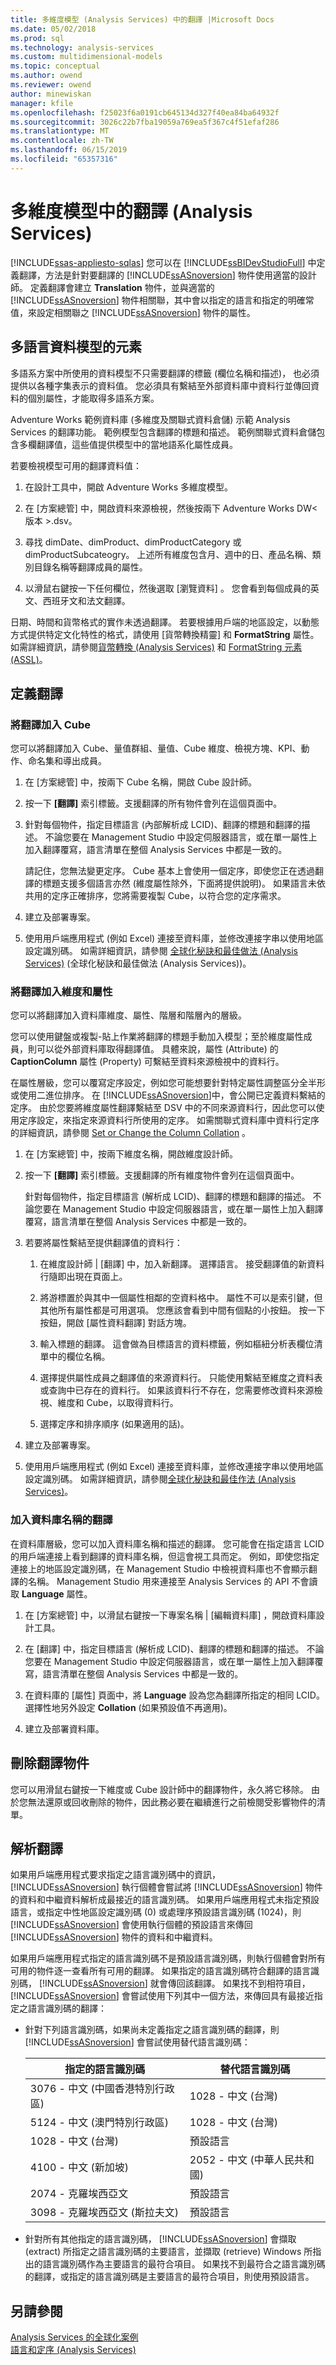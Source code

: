 ```yaml
---
title: 多維度模型 (Analysis Services) 中的翻譯 |Microsoft Docs
ms.date: 05/02/2018
ms.prod: sql
ms.technology: analysis-services
ms.custom: multidimensional-models
ms.topic: conceptual
ms.author: owend
ms.reviewer: owend
author: minewiskan
manager: kfile
ms.openlocfilehash: f25023f6a0191cb645134d327f40ea84ba64932f
ms.sourcegitcommit: 3026c22b7fba19059a769ea5f367c4f51efaf286
ms.translationtype: MT
ms.contentlocale: zh-TW
ms.lasthandoff: 06/15/2019
ms.locfileid: "65357316"
---
```

# <a name="translations-in-multidimensional-models-analysis-services"></a>多維度模型中的翻譯 (Analysis Services)
[!INCLUDE[ssas-appliesto-sqlas](../../includes/ssas-appliesto-sqlas.md)]
  您可以在 [!INCLUDE[ssBIDevStudioFull](../../includes/ssbidevstudiofull-md.md)] 中定義翻譯，方法是針對要翻譯的 [!INCLUDE[ssASnoversion](../../includes/ssasnoversion-md.md)] 物件使用適當的設計師。 定義翻譯會建立 **Translation** 物件，並與適當的 [!INCLUDE[ssASnoversion](../../includes/ssasnoversion-md.md)] 物件相關聯，其中會以指定的語言和指定的明確常值，來設定相關聯之 [!INCLUDE[ssASnoversion](../../includes/ssasnoversion-md.md)] 物件的屬性。  
  
## <a name="elements-of-a-multi-lingual-data-model"></a>多語言資料模型的元素  
 多語系方案中所使用的資料模型不只需要翻譯的標籤 (欄位名稱和描述)， 也必須提供以各種字集表示的資料值。 您必須具有繫結至外部資料庫中資料行並傳回資料的個別屬性，才能取得多語系方案。  
  
 Adventure Works 範例資料庫 (多維度及關聯式資料倉儲) 示範 Analysis Services 的翻譯功能。 範例模型包含翻譯的標題和描述。 範例關聯式資料倉儲包含多欄翻譯值，這些值提供模型中的當地語系化屬性成員。  
  
 若要檢視模型可用的翻譯資料值：  
  
1.  在設計工具中，開啟 Adventure Works 多維度模型。  
  
2.  在 [方案總管] 中，開啟資料來源檢視，然後按兩下 Adventure Works DW\<版本 >.dsv。  
  
3.  尋找 dimDate、dimProduct、dimProductCategory 或 dimProductSubcateogry。 上述所有維度包含月、週中的日、產品名稱、類別目錄名稱等翻譯成員的屬性。  
  
4.  以滑鼠右鍵按一下任何欄位，然後選取 [瀏覽資料]  。 您會看到每個成員的英文、西班牙文和法文翻譯。  
  
 日期、時間和貨幣格式的實作未透過翻譯。 若要根據用戶端的地區設定，以動態方式提供特定文化特性的格式，請使用 [貨幣轉換精靈] 和 **FormatString** 屬性。 如需詳細資訊，請參閱[貨幣轉換 &#40;Analysis Services&#41;](../../analysis-services/currency-conversions-analysis-services.md) 和 [FormatString 元素 &#40;ASSL&#41;](https://docs.microsoft.com/bi-reference/assl/properties/formatstring-element-assl)。  
  
## <a name="defining-translations"></a>定義翻譯  
  
### <a name="add-translations-to-a-cube"></a>將翻譯加入 Cube  
 您可以將翻譯加入 Cube、量值群組、量值、Cube 維度、檢視方塊、KPI、動作、命名集和導出成員。  
  
1.  在 [方案總管] 中，按兩下 Cube 名稱，開啟 Cube 設計師。  
  
2.  按一下 **[翻譯]** 索引標籤。支援翻譯的所有物件會列在這個頁面中。  
  
3.  針對每個物件，指定目標語言 (內部解析成 LCID)、翻譯的標題和翻譯的描述。 不論您要在 Management Studio 中設定伺服器語言，或在單一屬性上加入翻譯覆寫，語言清單在整個 Analysis Services 中都是一致的。  
  
     請記住，您無法變更定序。 Cube 基本上會使用一個定序，即使您正在透過翻譯的標題支援多個語言亦然 (維度屬性除外，下面將提供說明)。 如果語言未依共用的定序正確排序，您將需要複製 Cube，以符合您的定序需求。  
  
4.  建立及部署專案。  
  
5.  使用用戶端應用程式 (例如 Excel) 連接至資料庫，並修改連接字串以使用地區設定識別碼。 如需詳細資訊，請參閱 [全球化秘訣和最佳做法 &#40;Analysis Services&#41;](../../analysis-services/globalization-tips-and-best-practices-analysis-services.md) (全球化秘訣和最佳做法 (Analysis Services))。  
  
### <a name="add-translations-to-a-dimension-and-attributes"></a>將翻譯加入維度和屬性  
 您可以將翻譯加入資料庫維度、屬性、階層和階層內的層級。  
  
 您可以使用鍵盤或複製-貼上作業將翻譯的標題手動加入模型；至於維度屬性成員，則可以從外部資料庫取得翻譯值。 具體來說，屬性 (Attribute) 的 **CaptionColumn** 屬性 (Property) 可繫結至資料來源檢視中的資料行。  
  
 在屬性層級，您可以覆寫定序設定，例如您可能想要針對特定屬性調整區分全半形或使用二進位排序。 在 [!INCLUDE[ssASnoversion](../../includes/ssasnoversion-md.md)]中，會公開已定義資料繫結的定序。 由於您要將維度屬性翻譯繫結至 DSV 中的不同來源資料行，因此您可以使用定序設定，來指定來源資料行所使用的定序。 如需關聯式資料庫中資料行定序的詳細資訊，請參閱 [Set or Change the Column Collation](../../relational-databases/collations/set-or-change-the-column-collation.md) 。  
  
1.  在 [方案總管] 中，按兩下維度名稱，開啟維度設計師。  
  
2.  按一下 **[翻譯]** 索引標籤。支援翻譯的所有維度物件會列在這個頁面中。  
  
     針對每個物件，指定目標語言 (解析成 LCID)、翻譯的標題和翻譯的描述。 不論您要在 Management Studio 中設定伺服器語言，或在單一屬性上加入翻譯覆寫，語言清單在整個 Analysis Services 中都是一致的。  
  
3.  若要將屬性繫結至提供翻譯值的資料行：  
  
    1.  在維度設計師 | [翻譯]  中，加入新翻譯。 選擇語言。 接受翻譯值的新資料行隨即出現在頁面上。  
  
    2.  將游標置於與其中一個屬性相鄰的空資料格中。 屬性不可以是索引鍵，但其他所有屬性都是可用選項。 您應該會看到中間有個點的小按鈕。 按一下按鈕，開啟 [屬性資料翻譯]  對話方塊。  
  
    3.  輸入標題的翻譯。 這會做為目標語言的資料標籤，例如樞紐分析表欄位清單中的欄位名稱。  
  
    4.  選擇提供屬性成員之翻譯值的來源資料行。 只能使用繫結至維度之資料表或查詢中已存在的資料行。 如果該資料行不存在，您需要修改資料來源檢視、維度和 Cube，以取得資料行。  
  
    5.  選擇定序和排序順序 (如果適用的話)。  
  
4.  建立及部署專案。  
  
5.  使用用戶端應用程式 (例如 Excel) 連接至資料庫，並修改連接字串以使用地區設定識別碼。 如需詳細資訊，請參閱[全球化秘訣和最佳作法 &#40;Analysis Services&#41;](../../analysis-services/globalization-tips-and-best-practices-analysis-services.md)。  
  
### <a name="add-a-translation-of-the-database-name"></a>加入資料庫名稱的翻譯  
 在資料庫層級，您可以加入資料庫名稱和描述的翻譯。 您可能會在指定語言 LCID 的用戶端連接上看到翻譯的資料庫名稱，但這會視工具而定。 例如，即使您指定連接上的地區設定識別碼，在 Management Studio 中檢視資料庫也不會顯示翻譯的名稱。 Management Studio 用來連接至 Analysis Services 的 API 不會讀取 **Language** 屬性。  
  
1.  在 [方案總管] 中，以滑鼠右鍵按一下專案名稱 | [編輯資料庫]  ，開啟資料庫設計工具。  
  
2.  在 [翻譯] 中，指定目標語言 (解析成 LCID)、翻譯的標題和翻譯的描述。 不論您要在 Management Studio 中設定伺服器語言，或在單一屬性上加入翻譯覆寫，語言清單在整個 Analysis Services 中都是一致的。  
  
3.  在資料庫的 [屬性] 頁面中，將 **Language** 設為您為翻譯所指定的相同 LCID。 選擇性地另外設定 **Collation** (如果預設值不再適用)。  
  
4.  建立及部署資料庫。  
  
## <a name="deleting-translation-objects"></a>刪除翻譯物件  
 您可以用滑鼠右鍵按一下維度或 Cube 設計師中的翻譯物件，永久將它移除。 由於您無法還原或回收刪除的物件，因此務必要在繼續進行之前檢閱受影響物件的清單。  
  
## <a name="resolving-translations"></a>解析翻譯  
 如果用戶端應用程式要求指定之語言識別碼中的資訊， [!INCLUDE[ssASnoversion](../../includes/ssasnoversion-md.md)] 執行個體會嘗試將 [!INCLUDE[ssASnoversion](../../includes/ssasnoversion-md.md)] 物件的資料和中繼資料解析成最接近的語言識別碼。 如果用戶端應用程式未指定預設語言，或指定中性地區設定識別碼 (0) 或處理序預設語言識別碼 (1024)，則 [!INCLUDE[ssASnoversion](../../includes/ssasnoversion-md.md)] 會使用執行個體的預設語言來傳回 [!INCLUDE[ssASnoversion](../../includes/ssasnoversion-md.md)] 物件的資料和中繼資料。  
  
 如果用戶端應用程式指定的語言識別碼不是預設語言識別碼，則執行個體會對所有可用的物件逐一查看所有可用的翻譯。 如果指定的語言識別碼符合翻譯的語言識別碼， [!INCLUDE[ssASnoversion](../../includes/ssasnoversion-md.md)] 就會傳回該翻譯。 如果找不到相符項目， [!INCLUDE[ssASnoversion](../../includes/ssasnoversion-md.md)] 會嘗試使用下列其中一個方法，來傳回具有最接近指定之語言識別碼的翻譯：  
  
-   針對下列語言識別碼，如果尚未定義指定之語言識別碼的翻譯，則 [!INCLUDE[ssASnoversion](../../includes/ssasnoversion-md.md)] 會嘗試使用替代語言識別碼：  
  
    |指定的語言識別碼|替代語言識別碼|  
    |-----------------------------------|-----------------------------------|  
    |3076 - 中文 (中國香港特別行政區)|1028 - 中文 (台灣)|  
    |5124 - 中文 (澳門特別行政區)|1028 - 中文 (台灣)|  
    |1028 - 中文 (台灣)|預設語言|  
    |4100 - 中文 (新加坡)|2052 - 中文 (中華人民共和國)|  
    |2074 - 克羅埃西亞文|預設語言|  
    |3098 - 克羅埃西亞文 (斯拉夫文)|預設語言|  
  
-   針對所有其他指定的語言識別碼， [!INCLUDE[ssASnoversion](../../includes/ssasnoversion-md.md)] 會擷取 (extract) 所指定之語言識別碼的主要語言，並擷取 (retrieve) Windows 所指出的語言識別碼作為主要語言的最符合項目。 如果找不到最符合之語言識別碼的翻譯，或指定的語言識別碼是主要語言的最符合項目，則使用預設語言。  
  
## <a name="see-also"></a>另請參閱  
 [Analysis Services 的全球化案例](../../analysis-services/globalization-scenarios-for-analysis-services.md)   
 [語言和定序 &#40;Analysis Services&#41;](../../analysis-services/languages-and-collations-analysis-services.md)  
  
  
